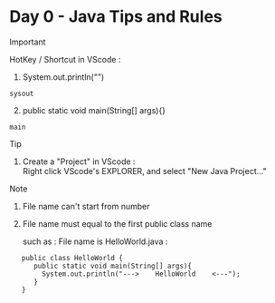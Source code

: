 # Day 0 - Java Tips and Rules

> [!IMPORTANT]  
> HotKey / Shortcut in VScode :  
>  
> 1. System.out.println("")  
>```  
> sysout
>```  
>  
> 2. public static void main(String[] args){}  
>```  
> main
>```  
>  
  
> [!TIP]  
>  
>  1. Create a "Project" in VScode :  
>     Right click VScode's EXPLORER, and select "New Java Project..."  
>  
  
  
> [!Note]
>  
> 1. File name can't start from number  
>  
> 2. File name must equal to the first public class name  
>  
>    such as : File name is HelloWorld.java :  
>```  
>    public class HelloWorld {  
>       public static void main(String[] args){  
>         System.out.println("--->    HelloWorld    <---");  
>       }  
>    }  
>```  
>  
  


